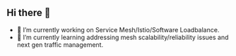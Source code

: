 ## Hi there 👋

- 🔭 I’m currently working on Service Mesh/Istio/Software Loadbalance.
- 🌱 I’m currently learning addressing mesh scalability/reliability issues and next gen traffic management.

<!--
**shonecyx/shonecyx** is a ✨ _special_ ✨ repository because its `README.md` (this file) appears on your GitHub profile.

Here are some ideas to get you started:

- 🔭 I’m currently working on ...
- 🌱 I’m currently learning ...
- 👯 I’m looking to collaborate on ...
- 🤔 I’m looking for help with ...
- 💬 Ask me about ...
- 📫 How to reach me: ...
- 😄 Pronouns: ...
- ⚡ Fun fact: ...
-->
